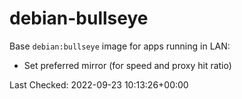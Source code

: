 # debian-bullseye

Base `debian:bullseye` image for apps running in LAN:

- Set preferred mirror (for speed and proxy hit ratio)

Last Checked: 2022-09-23 10:13:26+00:00